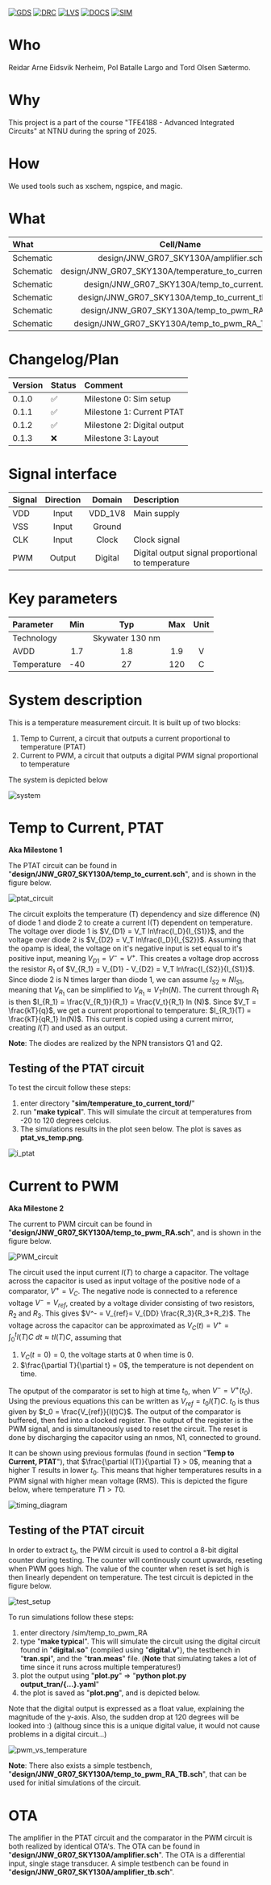 
[![GDS](../../actions/workflows/gds.yaml/badge.svg)](../../actions/workflows/gds.yaml)
[![DRC](../../actions/workflows/drc.yaml/badge.svg)](../../actions/workflows/drc.yaml)
[![LVS](../../actions/workflows/lvs.yaml/badge.svg)](../../actions/workflows/lvs.yaml)
[![DOCS](../../actions/workflows/docs.yaml/badge.svg)](../../actions/workflows/docs.yaml)
[![SIM](../../actions/workflows/sim.yaml/badge.svg)](../../actions/workflows/sim.yaml)


# Who

Reidar Arne Eidsvik Nerheim, Pol Batalle Largo and Tord Olsen Sætermo.


# Why

<explain why you made this module>
This project is a part of the course "TFE4188 - Advanced Integrated Circuits" at NTNU during the spring of 2025.


# How

<explain short how you made this module>
We used tools such as xschem, ngspice, and magic.


# What

| What      | Cell/Name |
| :-        | :-:       |
| Schematic | design/JNW_GR07_SKY130A/amplifier.sch |
| Schematic | design/JNW_GR07_SKY130A/temperature_to_current_tord.sch |
| Schematic | design/JNW_GR07_SKY130A/temp_to_current.sch |
| Schematic | design/JNW_GR07_SKY130A/temp_to_current_tb.sch |
| Schematic | design/JNW_GR07_SKY130A/temp_to_pwm_RA.sch |
| Schematic | design/JNW_GR07_SKY130A/temp_to_pwm_RA_TB.sch |

<!-- | Schematic | design/JNW_GR07_SKY130A/temp_to_current_tb.sch | -->

# Changelog/Plan

| Version | Status | Comment|
| :---| :---| :---|
|0.1.0 | :white_check_mark: | Milestone 0: Sim setup |
|0.1.1 | :white_check_mark: | Milestone 1: Current PTAT |
|0.1.2 | :white_check_mark: | Milestone 2: Digital output |
|0.1.3 | :x: | Milestone 3: Layout |


# Signal interface

| Signal    | Direction | Domain  | Description          |
| :---      | :---:     | :---:   | :---                 |
| VDD       | Input     | VDD_1V8 | Main supply          |
| VSS       | Input     | Ground  |                      |
| CLK       | Input     | Clock   | Clock signal         |
| PWM       | Output    | Digital | Digital output signal proportional to temperature |


# Key parameters

| Parameter           | Min     | Typ             | Max     | Unit  |
| :---                | :---:     | :---:         | :---:   | :---: |
| Technology          |         | Skywater 130 nm |         |       |
| AVDD                | 1.7     | 1.8             | 1.9     | V     |
| Temperature         | -40     | 27              | 120     | C     |


# System description
This is a temperature measurement circuit. It is built up of two blocks:
1. Temp to Current, a circuit that outputs a current proportional to temperature (PTAT)
2. Current to PWM, a circuit that outputs a digital PWM signal proportional to temperature


The system is depicted below

![system](/Images/SystemBlock.png)

# Temp to Current, PTAT
**Aka Milestone 1**

The PTAT circuit can be found in "**design/JNW_GR07_SKY130A/temp_to_current.sch**", and is shown
in the figure below. 

![ptat_circuit](/Images/PTAT.png)

The circuit exploits the temperature (T) dependency and size difference (N)
of diode 1 and diode 2 to create a current I(T) dependent on temperature. The voltage over diode 1
is $V_{D1} = V_T ln\frac{I_D}{I_{S1}}$, and the voltage over diode 2 is $V_{D2} = V_T ln\frac{I_D}{I_{S2}}$.
Assuming that the opamp is ideal, the voltage on it's negative input is set equal to it's positive input,
meaning $V_{D1} = V^- = V^+$. This creates a voltage drop accross the resistor $R_1$ of $V_{R_1} = V_{D1} - V_{D2} = V_T ln\frac{I_{S2}}{I_{S1}}$.
Since diode 2 is N times larger than diode 1, we can assume $I_{S2} \approx N I_{S1}$, meaning that $V_{R_1}$ can be simplified to $V_{R_1} \approx V_T ln(N)$.
The current through $R_1$ is then $I_{R_1} = \frac{V_{R_1}}{R_1} = \frac{V_t}{R_1} ln (N)$.
Since $V_T = \frac{kT}{q}$, we get a current proportional to temperature: $I_{R_1}(T) = \frac{kT}{qR_1} ln(N)$. This current is copied using a current mirror,
 creating $I(T)$ and used as an output.

**Note**: The diodes are realized by the NPN transistors Q1 and Q2.

## Testing of the PTAT circuit
To test the circuit follow these steps:
<!-- 
1. enter directory "jnw_gr07_sky130a/sim/temp_to_current_tb"
2. run "make typical". This will sweep the temperature in the range -40 to 120 degrees celcius
3. To see results run "cicsim wave output/tran_SchGtKttTtVt.raw" and plot the current "i(v.xdut.v1)".
-->

1. enter directory "**sim/temperature_to_current_tord/**"
2. run "**make typical**". This will simulate the circuit at temperatures 
from -20 to 120 degrees celcius.
3. The simulations results in the plot seen below. The plot is saves as **ptat_vs_temp.png**.

![i_ptat](/sim/temperature_to_current_tord/ptat_vs_temp.png)

# Current to PWM
**Aka Milestone 2**

The current to PWM circuit can be found in "**design/JNW_GR07_SKY130A/temp_to_pwm_RA.sch**", and is shown
in the figure below.

![PWM_circuit](/Images/TempToPWM.png)

The circuit used the input current $I(T)$ to charge a capacitor. The voltage across the capacitor is used as input voltage of the positive
node of a comparator, $V^+ = V_C$. The negative node is connected to a reference voltage $V^- = V_{ref}$, created by a voltage divider consisting of two resistors, $R_2$ and $R_3$.
This gives $V^- = V_{ref}= V_{DD} \frac{R_3}{R_3+R_2}$. The voltage across the capacitor can be approximated as $V_C(t) = V^+ = \int_{0}^{t} I(T)C \ dt \approx tI(T)C$, assuming that
1. $V_C(t=0) = 0$, the voltage starts at 0 when time is 0.
2. $\frac{\partial T}{\partial t} = 0$, the temperature is not dependent on time.

The oputput of the comparator is set to high at time $t_0$, when $V^- = V^+(t_0)$. Using the previous equations this can be written as $V_{ref} = t_0I(T)C$.
$t_0$ is thus given by $t_0 = \frac{V_{ref}}{I(t)C}$. The output of the comparator is buffered, then fed into a clocked register. The output of the register
is the PWM signal, and is simultaneously used to reset the circuit. The reset is done by discharging the capacitor using an nmos, N1, connected to ground.

It can be shown using previous formulas (found in section "**Temp to Current, PTAT**"), that $\frac{\partial I(T)}{\partial T} > 0$,
meaning that a higher T results in lower $t_0$. This means that higher temperatures results in a PWM signal with higher mean voltage (RMS). This is depicted
the figure below, where temperature $T1 > T0$.

![timing_diagram](/Images/TimingDiagram.png)



## Testing of the PTAT circuit

In order to extract $t_0$, the PWM circuit is used to control a 8-bit digital counter during testing. The counter will continously count upwards,
reseting when PWM goes high. The value of the counter when reset is set high is then linearly dependent on temperature. The test circuit is
depicted in the figure below.

![test_setup](/Images/TestCircuit.png)

To run simulations follow
these steps:

1. enter directory /sim/temp_to_pwm_RA
2. type "**make typica**l". This will simulate the circuit using the digital circuit found in "**digital.so**" (compiled using "**digital.v**"),
the testbench in "**tran.spi**", and the "**tran.meas**" file. (**Note** that simulating takes a lot of time since it runs across multiple temperatures!)
3. plot the output using "**plot.py**" => "**python plot.py output_tran/{...}.yaml**"
4. the plot is saved as "**plot.png**", and is depicted below.

Note that the digital output is expressed as a float value, explaining the magnitude of the y-axis. Also, the sudden drop at 120 degrees will be looked into :) (althoug since this is a unique digital
value, it would not cause problems in a digital circuit...)

![pwm_vs_temperature](/sim/temp_to_pwm_RA/plot.png)

**Note**: There also exists a simple testbench, "**design/JNW_GR07_SKY130A/temp_to_pwm_RA_TB.sch**", that can be used for initial simulations of the circuit.

# OTA

The amplifier in the PTAT circuit and the comparator in the PWM circuit is both realized by identical OTA's. The OTA can be found in "**design/JNW_GR07_SKY130A/amplifier.sch**". The OTA is a differential input, single stage transducer. A simple testbench can be found in "**design/JNW_GR07_SKY130A/amplifier_tb.sch**".